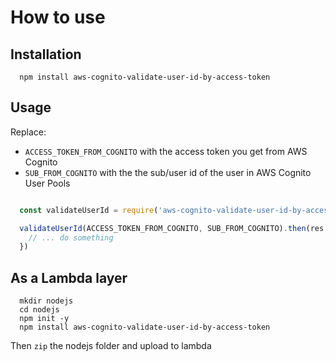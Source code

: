 # How to use

## Installation

```
  npm install aws-cognito-validate-user-id-by-access-token
```

## Usage

Replace:

* `ACCESS_TOKEN_FROM_COGNITO` with the access token you get from AWS Cognito 
* `SUB_FROM_COGNITO` with the the sub/user id of the user in AWS Cognito User Pools

```js

  const validateUserId = require('aws-cognito-validate-user-id-by-access-token');

  validateUserId(ACCESS_TOKEN_FROM_COGNITO, SUB_FROM_COGNITO).then(res => {
    // ... do something
  })

```


## As a Lambda layer

```
  mkdir nodejs
  cd nodejs
  npm init -y
  npm install aws-cognito-validate-user-id-by-access-token
```

Then `zip` the nodejs folder and upload to lambda
